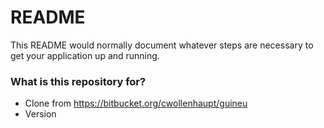 # README #

This README would normally document whatever steps are necessary to get your application up and running.

### What is this repository for? ###

* Clone from https://bitbucket.org/cwollenhaupt/guineu
* Version
